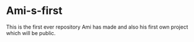 # Ami-s-first

This is the first ever repository Ami has made and also his first own project which will be public.

